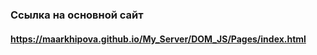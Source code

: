 ### Ссылка на основной сайт ###
#### https://maarkhipova.github.io/My_Server/DOM_JS/Pages/index.html ####

